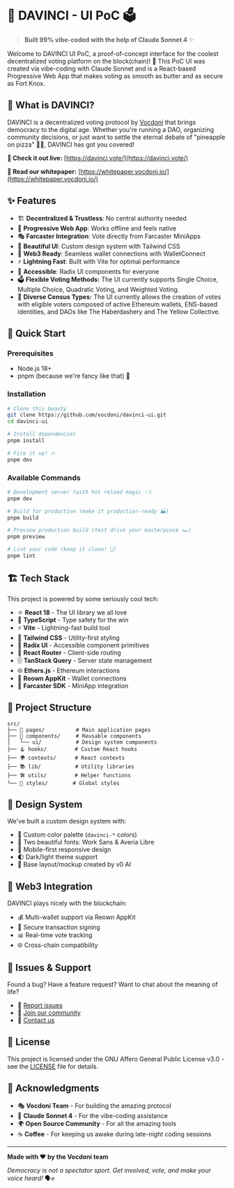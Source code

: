 # 🎨 DAVINCI - UI PoC 🗳️

> **Built 99% vibe-coded with the help of Claude Sonnet 4** ✨

Welcome to DAVINCI UI PoC, a proof-of-concept interface for the coolest decentralized voting platform on the block(chain)! 🚀 This PoC UI was created via vibe-coding with Claude Sonnet and is a React-based Progressive Web App that makes voting as smooth as butter and as secure as Fort Knox.

## 🌟 What is DAVINCI?

DAVINCI is a decentralized voting protocol by [Vocdoni](https://vocdoni.io) that brings democracy to the digital age. Whether you're running a DAO, organizing community decisions, or just want to settle the eternal debate of "pineapple on pizza" 🍍🍕, DAVINCI has got you covered!

**🔗 Check it out live:** [https://davinci.vote/](https://davinci.vote/)

**📖 Read our whitepaper:** [https://whitepaper.vocdoni.io/](https://whitepaper.vocdoni.io/)

## ✨ Features

- 🏗️ **Decentralized & Trustless**: No central authority needed
- 📱 **Progressive Web App**: Works offline and feels native
- 🎭 **Farcaster Integration**: Vote directly from Farcaster MiniApps
- 🌈 **Beautiful UI**: Custom design system with Tailwind CSS
- 🔐 **Web3 Ready**: Seamless wallet connections with WalletConnect
- ⚡ **Lightning Fast**: Built with Vite for optimal performance
- 🎨 **Accessible**: Radix UI components for everyone
- 🗳️ **Flexible Voting Methods:** The UI currently supports Single Choice, Multiple Choice, Quadratic Voting, and Weighted Voting.
- 🧾 **Diverse Census Types:** The UI currently allows the creation of votes with eligible voters composed of active Ethereum wallets, ENS-based identities, and DAOs like The Haberdashery and The Yellow Collective.
## 🚀 Quick Start

### Prerequisites

- Node.js 18+ 
- pnpm (because we're fancy like that) 💅

### Installation

```bash
# Clone this beauty
git clone https://github.com/vocdoni/davinci-ui.git
cd davinci-ui

# Install dependencies
pnpm install

# Fire it up! 🔥
pnpm dev
```

### Available Commands

```bash
# Development server (with hot reload magic ✨)
pnpm dev

# Build for production (make it production-ready 🏭)
pnpm build

# Preview production build (test drive your masterpiece 🏎️)
pnpm preview

# Lint your code (keep it clean! 🧹)
pnpm lint
```

## 🏗️ Tech Stack

This project is powered by some seriously cool tech:

- ⚛️ **React 18** - The UI library we all love
- 🔷 **TypeScript** - Type safety for the win
- ⚡ **Vite** - Lightning-fast build tool
- 🎨 **Tailwind CSS** - Utility-first styling
- 🧩 **Radix UI** - Accessible component primitives
- 🔗 **React Router** - Client-side routing
- 🗄️ **TanStack Query** - Server state management
- 🌐 **Ethers.js** - Ethereum interactions
- 🔌 **Reown AppKit** - Wallet connections
- 📱 **Farcaster SDK** - MiniApp integration

## 🎨 Project Structure

```
src/
├── 📄 pages/          # Main application pages
├── 🧩 components/     # Reusable components
│   └── ui/           # Design system components
├── 🪝 hooks/         # Custom React hooks
├── 🌍 contexts/      # React contexts
├── 📚 lib/           # Utility libraries
├── 🛠️ utils/         # Helper functions
└── 🎨 styles/        # Global styles
```

## 🌈 Design System

We've built a custom design system with:

- 🎨 Custom color palette (`davinci-*` colors)
- 📝 Two beautiful fonts: Work Sans & Averia Libre
- 📱 Mobile-first responsive design
- 🌓 Dark/light theme support
- 🤖 Base layout/mockup created by v0 AI

## 🔗 Web3 Integration

DAVINCI plays nicely with the blockchain:

- 💰 Multi-wallet support via Reown AppKit
- 🔐 Secure transaction signing
- 📊 Real-time vote tracking
- 🌐 Cross-chain compatibility


## 🐛 Issues & Support

Found a bug? Have a feature request? Want to chat about the meaning of life? 

- 🐞 [Report issues](https://github.com/vocdoni/davinci-ui/issues)
- 💬 [Join our community](https://discord.gg/vocdoni)
- 📧 [Contact us](mailto:hello@vocdoni.org)

## 📜 License

This project is licensed under the GNU Affero General Public License v3.0 - see the [LICENSE](LICENSE) file for details.

## 🙏 Acknowledgments

- 🎭 **Vocdoni Team** - For building the amazing protocol
- 🤖 **Claude Sonnet 4** - For the vibe-coding assistance
- 🌍 **Open Source Community** - For all the amazing tools
- ☕ **Coffee** - For keeping us awake during late-night coding sessions

---

**Made with ❤️ by the Vocdoni team**

*Democracy is not a spectator sport. Get involved, vote, and make your voice heard!* 🗣️✊
